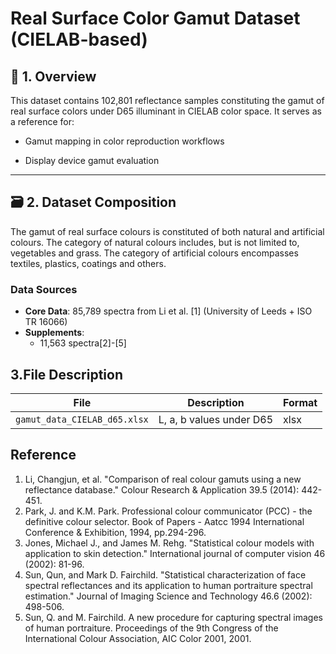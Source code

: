 # Real Surface Color Gamut Dataset (CIELAB-based)

## 📌 1. Overview  
This dataset contains 102,801 reflectance samples constituting the gamut of real surface colors under D65 illuminant in CIELAB color space. It serves as a reference for:

- Gamut mapping in color reproduction workflows    

- Display device gamut evaluation 
---

## 🗃 2. Dataset Composition  
The gamut of real surface colours is constituted of both natural and artificial colours. The category of natural colours includes, but is not limited to, vegetables and grass. The category of artificial colours encompasses textiles, plastics, coatings and others.

### **Data Sources**  
- **Core Data**: 85,789 spectra from Li et al. [1] (University of Leeds + ISO TR 16066)  
- **Supplements**:  
  - 11,563 spectra[2]-[5]  

##  **3.File Description**  
| File                     | Description                          | Format     |  
|--------------------------|--------------------------------------|------------|  
| `gamut_data_CIELAB_d65.xlsx` | L, a, b values under D65       | xlsx       |  

## Reference
1.	Li, Changjun, et al. "Comparison of real colour gamuts using a new reflectance database." Colour Research & Application 39.5 (2014): 442-451.
2.	Park, J. and K.M. Park. Professional colour communicator (PCC) - the definitive colour selector. Book of Papers - Aatcc 1994 International Conference & Exhibition, 1994, pp.294-296.
3.	Jones, Michael J., and James M. Rehg. "Statistical colour models with application to skin detection." International journal of computer vision 46 (2002): 81-96.
4.	Sun, Qun, and Mark D. Fairchild. "Statistical characterization of face spectral reflectances and its application to human portraiture spectral estimation." Journal of Imaging Science and Technology 46.6 (2002): 498-506.
5.	Sun, Q. and M. Fairchild. A new procedure for capturing spectral images of human portraiture. Proceedings of the 9th Congress of the International Colour Association, AIC Color 2001, 2001.
